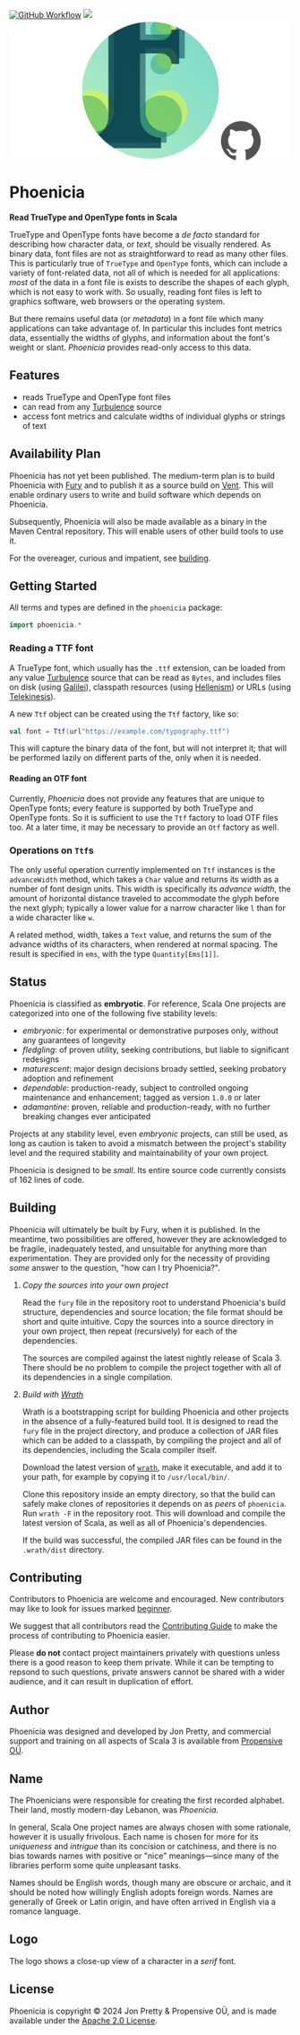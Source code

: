 [<img alt="GitHub Workflow" src="https://img.shields.io/github/actions/workflow/status/propensive/phoenicia/main.yml?style=for-the-badge" height="24">](https://github.com/propensive/phoenicia/actions)
[<img src="https://img.shields.io/discord/633198088311537684?color=8899f7&label=DISCORD&style=for-the-badge" height="24">](https://discord.gg/7b6mpF6Qcf)
<img src="/doc/images/github.png" valign="middle">

# Phoenicia

__Read TrueType and OpenType fonts in Scala__

TrueType and OpenType fonts have become a _de facto_ standard for describing
how character data, or _text_, should be visually rendered. As binary data,
font files are not as straightforward to read as many other files. This is
particularly true of `TrueType` and `OpenType` fonts, which can include a
variety of font-related data, not all of which is needed for all applications:
_most_ of the data in a font file is exists to describe the shapes of each
glyph, which is not easy to work with. So usually, reading font files is left
to graphics software, web browsers or the operating system.

But there remains useful data (or _metadata_) in a font file which many
applications can take advantage of. In particular this includes font metrics
data, essentially the widths of glyphs, and information about the font's weight
or slant. _Phoenicia_ provides read-only access to this data.

## Features

- reads TrueType and OpenType font files
- can read from any [Turbulence](https://github.com/propensive/turbulence/) source
- access font metrics and calculate widths of individual glyphs or strings of text


## Availability Plan

Phoenicia has not yet been published. The medium-term plan is to build Phoenicia
with [Fury](https://github.com/propensive/fury) and to publish it as a source build on
[Vent](https://github.com/propensive/vent). This will enable ordinary users to write and build
software which depends on Phoenicia.

Subsequently, Phoenicia will also be made available as a binary in the Maven
Central repository. This will enable users of other build tools to use it.

For the overeager, curious and impatient, see [building](#building).

## Getting Started

All terms and types are defined in the `phoenicia` package:
```scala
import phoenicia.*
```

### Reading a TTF font

A TrueType font, which usually has the `.ttf` extension, can be loaded from any
value [Turbulence](https://github.com/propensive/turbulence/) source that can
be read as `Bytes`, and includes files on disk (using
[Galilei](https://github.com/propensive/galilei/)), classpath resources (using
[Hellenism](https://github.com/propensive/hellenism/)) or URLs (using
[Telekinesis](https://github.com/propensive/telekinesis/)).

A new `Ttf` object can be created using the `Ttf` factory, like so:
```scala
val font = Ttf(url"https://example.com/typography.ttf")
```

This will capture the binary data of the font, but will not interpret it; that
will be performed lazily on different parts of the, only when it is needed.

#### Reading an OTF font

Currently, _Phoenicia_ does not provide any features that are unique to
OpenType fonts; every feature is supported by both TrueType and OpenType fonts.
So it is sufficient to use the `Ttf` factory to load OTF files too. At a later
time, it may be necessary to provide an `Otf` factory as well.

### Operations on `Ttf`s

The only useful operation currently implemented on `Ttf` instances is the
`advanceWidth` method, which takes a `Char` value and returns its width as a
number of font design units. This width is specifically its _advance width_,
the amount of horizontal distance traveled to accommodate the glyph before the
next glyph; typically a lower value for a narrow character like `l` than for a
wide character like `w`.

A related method, width, takes a `Text` value, and returns the sum of the
advance widths of its characters, when rendered at normal spacing. The result
is specified in `ems`, with the type `Quantity[Ems[1]]`.



## Status

Phoenicia is classified as __embryotic__. For reference, Scala One projects are
categorized into one of the following five stability levels:

- _embryonic_: for experimental or demonstrative purposes only, without any guarantees of longevity
- _fledgling_: of proven utility, seeking contributions, but liable to significant redesigns
- _maturescent_: major design decisions broady settled, seeking probatory adoption and refinement
- _dependable_: production-ready, subject to controlled ongoing maintenance and enhancement; tagged as version `1.0.0` or later
- _adamantine_: proven, reliable and production-ready, with no further breaking changes ever anticipated

Projects at any stability level, even _embryonic_ projects, can still be used,
as long as caution is taken to avoid a mismatch between the project's stability
level and the required stability and maintainability of your own project.

Phoenicia is designed to be _small_. Its entire source code currently consists
of 162 lines of code.

## Building

Phoenicia will ultimately be built by Fury, when it is published. In the
meantime, two possibilities are offered, however they are acknowledged to be
fragile, inadequately tested, and unsuitable for anything more than
experimentation. They are provided only for the necessity of providing _some_
answer to the question, "how can I try Phoenicia?".

1. *Copy the sources into your own project*
   
   Read the `fury` file in the repository root to understand Phoenicia's build
   structure, dependencies and source location; the file format should be short
   and quite intuitive. Copy the sources into a source directory in your own
   project, then repeat (recursively) for each of the dependencies.

   The sources are compiled against the latest nightly release of Scala 3.
   There should be no problem to compile the project together with all of its
   dependencies in a single compilation.

2. *Build with [Wrath](https://github.com/propensive/wrath/)*

   Wrath is a bootstrapping script for building Phoenicia and other projects in
   the absence of a fully-featured build tool. It is designed to read the `fury`
   file in the project directory, and produce a collection of JAR files which can
   be added to a classpath, by compiling the project and all of its dependencies,
   including the Scala compiler itself.
   
   Download the latest version of
   [`wrath`](https://github.com/propensive/wrath/releases/latest), make it
   executable, and add it to your path, for example by copying it to
   `/usr/local/bin/`.

   Clone this repository inside an empty directory, so that the build can
   safely make clones of repositories it depends on as _peers_ of `phoenicia`.
   Run `wrath -F` in the repository root. This will download and compile the
   latest version of Scala, as well as all of Phoenicia's dependencies.

   If the build was successful, the compiled JAR files can be found in the
   `.wrath/dist` directory.

## Contributing

Contributors to Phoenicia are welcome and encouraged. New contributors may like
to look for issues marked
[beginner](https://github.com/propensive/phoenicia/labels/beginner).

We suggest that all contributors read the [Contributing
Guide](/contributing.md) to make the process of contributing to Phoenicia
easier.

Please __do not__ contact project maintainers privately with questions unless
there is a good reason to keep them private. While it can be tempting to
repsond to such questions, private answers cannot be shared with a wider
audience, and it can result in duplication of effort.

## Author

Phoenicia was designed and developed by Jon Pretty, and commercial support and
training on all aspects of Scala 3 is available from [Propensive
O&Uuml;](https://propensive.com/).



## Name

The Phoenicians were responsible for creating the first recorded alphabet.
Their land, mostly modern-day Lebanon, was _Phoenicia_.

In general, Scala One project names are always chosen with some rationale,
however it is usually frivolous. Each name is chosen for more for its
_uniqueness_ and _intrigue_ than its concision or catchiness, and there is no
bias towards names with positive or "nice" meanings—since many of the libraries
perform some quite unpleasant tasks.

Names should be English words, though many are obscure or archaic, and it
should be noted how willingly English adopts foreign words. Names are generally
of Greek or Latin origin, and have often arrived in English via a romance
language.

## Logo

The logo shows a close-up view of a character in a _serif_ font.

## License

Phoenicia is copyright &copy; 2024 Jon Pretty & Propensive O&Uuml;, and
is made available under the [Apache 2.0 License](/license.md).

